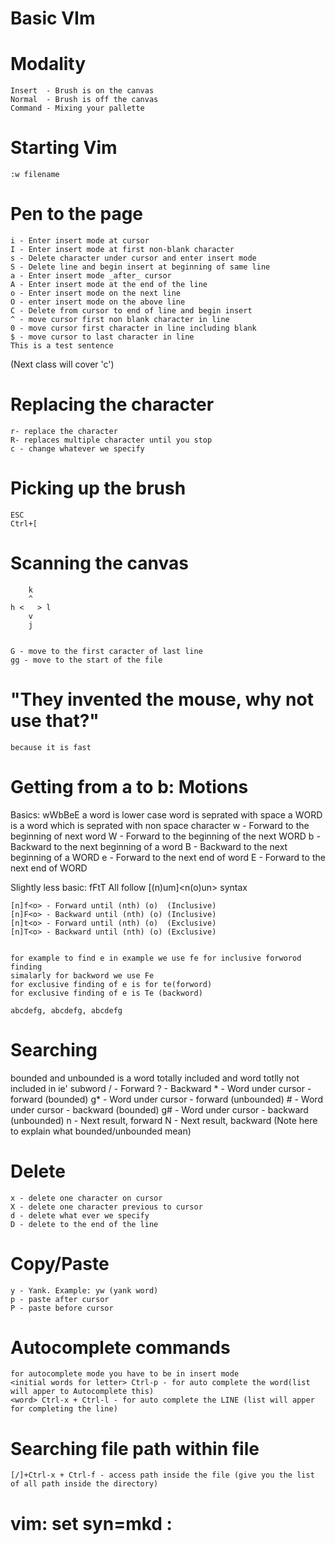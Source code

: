 Basic VIm 
===

Modality
===

	Insert  - Brush is on the canvas
	Normal  - Brush is off the canvas
	Command - Mixing your pallette

Starting Vim
===
	:w filename
	
Pen to the page
===

	i - Enter insert mode at cursor
	I - Enter insert mode at first non-blank character
	s - Delete character under cursor and enter insert mode
	S - Delete line and begin insert at beginning of same line
	a - Enter insert mode _after_ cursor
	A - Enter insert mode at the end of the line
	o - Enter insert mode on the next line
	O - enter insert mode on the above line
	C - Delete from cursor to end of line and begin insert
	^ - move cursor first non blank character in line
	0 - move cursor first character in line including blank
	$ - move cursor to last character in line
	This is a test sentence
	
(Next class will cover 'c')

Replacing the character 
===
	r- replace the character 
	R- replaces multiple character until you stop
	c - change whatever we specify
	
Picking up the brush
===

	ESC
	Ctrl+[

Scanning the canvas
===

	    k
	    ^
	h <   > l
	    v
	    j


	G - move to the first caracter of last line
	gg - move to the start of the file

"They invented the mouse, why not use that?"
===
	because it is fast

Getting from a to b: Motions
===
Basics: wWbBeE
a word is lower case word is seprated with space 
a WORD is a word which is seprated with non space character
	w - Forward to the beginning of next word
	W - Forward to the beginning of the next WORD
	b - Backward to the next beginning of a word
	B - Backward to the next beginning of a WORD
	e - Forward to the next end of word
	E - Forward to the next end of WORD

Slightly less basic: fFtT
All follow [(n)um]<verb><n(o)un> syntax

	[n]f<o> - Forward until (nth) (o)  (Inclusive)
	[n]F<o> - Backward until (nth) (o) (Inclusive)
	[n]t<o> - Forward until (nth) (o)  (Exclusive)
	[n]T<o> - Backward until (nth) (o) (Exclusive)

	
	for example to find e in example we use fe for inclusive forworod finding
	simalarly for backword we use Fe
	for exclusive finding of e is for te(forword)
	for exclusive finding of e is Te (backword)

	abcdefg, abcdefg, abcdefg

Searching
===
   bounded and unbounded is a word totally included and word totlly not included in ie' subword
	/  - Forward
	?  - Backward
	*  - Word under cursor - forward  (bounded)
	g* - Word under cursor - forward  (unbounded)
	#  - Word under cursor - backward (bounded)
	g# - Word under cursor - backward (unbounded)
	n  - Next result, forward
	N  - Next result, backward
(Note here to explain what bounded/unbounded mean)

Delete
===
	x - delete one character on cursor
	X - delete one character previous to cursor
	d - delete what ever we specify
	D - delete to the end of the line
	
Copy/Paste
===

	y - Yank. Example: yw (yank word)
	p - paste after cursor
	P - paste before cursor

Autocomplete commands
===
	for autocomplete mode you have to be in insert mode
	<initial words for letter> Ctrl-p - for auto complete the word(list will apper to Autocomplete this)
	<word> Ctrl-x + Ctrl-l - for auto complete the LINE (list will apper for completing the line)


Searching file path within file
===
	[/]+Ctrl-x + Ctrl-f - access path inside the file (give you the list of all path inside the directory)

# vim: set syn=mkd :
